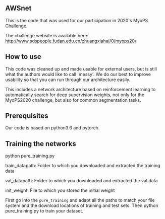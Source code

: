 ## AWSnet
This is the code that was used for our participation in 2020's MyoPS Challenge. 

The challenge website is available here:
http://www.sdspeople.fudan.edu.cn/zhuangxiahai/0/myops20/

## How to use
This code was cleaned up and made usable for external users, but is still what the authors would like to call 'messy'. We do our best to improve usability so that you can run through our architecture easily.

This includes a network architecture based on reinforcement learning to automatically search for deep supervision weights, not only for the MyoPS2020 challenge, but also for common segmentation tasks.

## Prerequisites
Our code is based on python3.6 and pytorch.

## Training the networks 

python pure_training.py 

train_datapath: Folder to which you downloaded and extracted the training data

val_datapath: Folder to which you downloaded and extracted the val data

init_weight: File to which you stored the initial weight

First go into the `pure_training` and adapt all the paths to match your file system and the download locations of training and test sets.
Then python pure_training.py to train your dataset.
